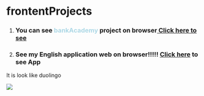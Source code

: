 # frontentProjects

1. <h3>You can see <span style='color: lightblue'>bankAcademy</span> project on browser<a href='https://umarovsafarbek.github.io/frontentProjects/bankAcademy/index.html'> Click here to see </a></h3>


2. <h3>See my English application web on browser!!!!! <a href="https://umarovsafarbek.github.io/frontentProjects/englishApp/lessons/exercise.html">Click here</a> to see App</h3>
It is look like duolingo 

<img src='englishApp/img/engManin.png'>
